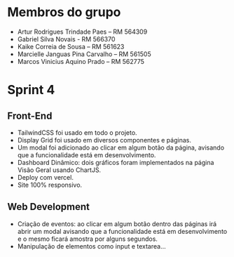 # Membros do grupo

- Artur Rodrigues Trindade Paes – RM 564309
- Gabriel Silva Novais - RM 566370
- Kaike Correia de Sousa – RM 561623
- Marcielle Janguas Pina Carvalho – RM 561505
- Marcos Vinicius Aquino Prado – RM 562775

# Sprint 4

## Front-End
- TailwindCSS foi usado em todo o projeto.
- Display Grid foi usado em diversos componentes e páginas.
- Um modal foi adicionado ao clicar em algum botão da página, avisando que a funcionalidade está em desenvolvimento.
- Dashboard Dinâmico: dois gráficos foram implementados na página Visão Geral usando ChartJS.
- Deploy com vercel.
- Site 100% responsivo.

## Web Development
- Criação de eventos: ao clicar em algum botão dentro das páginas irá abrir um modal avisando que a funcionalidade está em desenvolvimento e o mesmo ficará amostra por alguns segundos.
- Manipulação de elementos como input e textarea...
